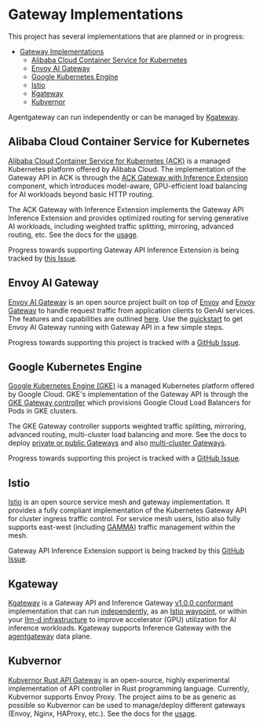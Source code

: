 # Gateway Implementations

This project has several implementations that are planned or in progress:

- [Gateway Implementations](#gateway-implementations)
  - [Alibaba Cloud Container Service for Kubernetes](#alibaba-cloud-container-service-for-kubernetes)
  - [Envoy AI Gateway](#envoy-ai-gateway)
  - [Google Kubernetes Engine](#google-kubernetes-engine)
  - [Istio](#istio)
  - [Kgateway](#kgateway)
  - [Kubvernor](#kubvernor)

[1]:#alibaba-cloud-container-service-for-kubernetes
[2]:#envoy-ai-gateway
[3]:#google-kubernetes-engine
[4]:#istio
[5]:#kgateway
[6]:#kubvernor

Agentgateway can run independently or can be managed by [Kgateway](https://kgateway.dev/).

## Alibaba Cloud Container Service for Kubernetes

[Alibaba Cloud Container Service for Kubernetes (ACK)][ack] is a managed Kubernetes platform 
offered by Alibaba Cloud. The implementation of the Gateway API in ACK is through the 
[ACK Gateway with Inference Extension][ack-gie] component, which introduces model-aware, 
GPU-efficient load balancing for AI workloads beyond basic HTTP routing.

The ACK Gateway with Inference Extension implements the Gateway API Inference Extension 
and provides optimized routing for serving generative AI workloads, 
including weighted traffic splitting, mirroring, advanced routing, etc. 
See the docs for the [usage][ack-gie-usage].

Progress towards supporting Gateway API Inference Extension is being tracked 
by [this Issue](https://github.com/AliyunContainerService/ack-gateway-api/issues/1).

[ack]:https://www.alibabacloud.com/help/en/ack
[ack-gie]:https://www.alibabacloud.com/help/en/ack/product-overview/ack-gateway-with-inference-extension
[ack-gie-usage]:https://www.alibabacloud.com/help/en/ack/ack-managed-and-ack-dedicated/user-guide/intelligent-routing-and-traffic-management-with-ack-gateway-inference-extension

## Envoy AI Gateway

[Envoy AI Gateway][aigw-home] is an open source project built on top of 
[Envoy][envoy-org] and [Envoy Gateway][envoy-gateway] to handle request traffic 
from application clients to GenAI services. The features and capabilities are outlined [here][aigw-capabilities]. Use the [quickstart][aigw-quickstart] to get Envoy AI Gateway running with Gateway API in a few simple steps.

Progress towards supporting this project is tracked with a [GitHub
Issue](https://github.com/envoyproxy/ai-gateway/issues/423).

[aigw-home]:https://aigateway.envoyproxy.io/
[envoy-org]:https://github.com/envoyproxy
[envoy-gateway]: https://gateway.envoyproxy.io/
[aigw-capabilities]:https://aigateway.envoyproxy.io/docs/capabilities/
[aigw-quickstart]:https://aigateway.envoyproxy.io/docs/capabilities/gateway-api-inference-extension

## Google Kubernetes Engine

[Google Kubernetes Engine (GKE)][gke] is a managed Kubernetes platform offered
by Google Cloud. GKE's implementation of the Gateway API is through the [GKE
Gateway controller][gke-gateway] which provisions Google Cloud Load Balancers
for Pods in GKE clusters.

The GKE Gateway controller supports weighted traffic splitting, mirroring,
advanced routing, multi-cluster load balancing and more. See the docs to deploy
[private or public Gateways][gke-gateway-deploy] and also [multi-cluster
Gateways][gke-multi-cluster-gateway].

Progress towards supporting this project is tracked with a [GitHub
Issue](https://github.com/GoogleCloudPlatform/gke-gateway-api/issues/20).

[gke]:https://cloud.google.com/kubernetes-engine
[gke-gateway]:https://cloud.google.com/kubernetes-engine/docs/concepts/gateway-api
[gke-gateway-deploy]:https://cloud.google.com/kubernetes-engine/docs/how-to/deploying-gateways
[gke-multi-cluster-gateway]:https://cloud.google.com/kubernetes-engine/docs/how-to/deploying-multi-cluster-gateways

## Istio

[Istio](https://istio.io/) is an open source service mesh and gateway implementation.
It provides a fully compliant implementation of the Kubernetes Gateway API for cluster ingress traffic control. 
For service mesh users, Istio also fully supports east-west (including [GAMMA](https://gateway-api.sigs.k8s.io/mesh/)) traffic management within the mesh.

Gateway API Inference Extension support is being tracked by this [GitHub
Issue](https://github.com/istio/istio/issues/55768).

## Kgateway

[Kgateway](https://kgateway.dev/) is a Gateway API and Inference Gateway
[v1.0.0 conformant](https://github.com/kubernetes-sigs/gateway-api-inference-extension/tree/main/conformance/reports/v1.0.0/gateway/kgateway)
implementation that can run [independently](https://gateway-api-inference-extension.sigs.k8s.io/guides/#__tabbed_3_3), as an
[Istio waypoint](https://kgateway.dev/blog/extend-istio-ambient-kgateway-waypoint/), or within your
[llm-d infrastructure](https://github.com/llm-d-incubation/llm-d-infra) to improve accelerator (GPU) utilization for AI inference workloads.
Kgateway supports Inference Gateway with the [agentgateway](https://agentgateway.dev/) data plane.

## Kubvernor

[Kubvernor Rust API Gateway][krg] is an open-source, highly experimental implementation of API controller in Rust programming language. Currently, Kubvernor supports Envoy Proxy. The project aims to be as generic as possible so Kubvernor can be used to manage/deploy different gateways (Envoy, Nginx, HAProxy, etc.). See the docs for the [usage][krgu].

[krg]:https://github.com/kubvernor/kubvernor
[krgu]: https://github.com/kubvernor/kubvernor/blob/main/README.md

